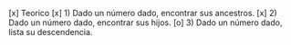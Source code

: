 [x] Teorico
[x] 1) Dado un número dado, encontrar sus ancestros.
[x] 2) Dado un número dado, encontrar sus hijos.
[o] 3) Dado un número dado, lista su descendencia.
